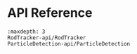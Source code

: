 # API Reference
```{toctree}
:maxdepth: 3
RodTracker-api/RodTracker
ParticleDetection-api/ParticleDetection
```
